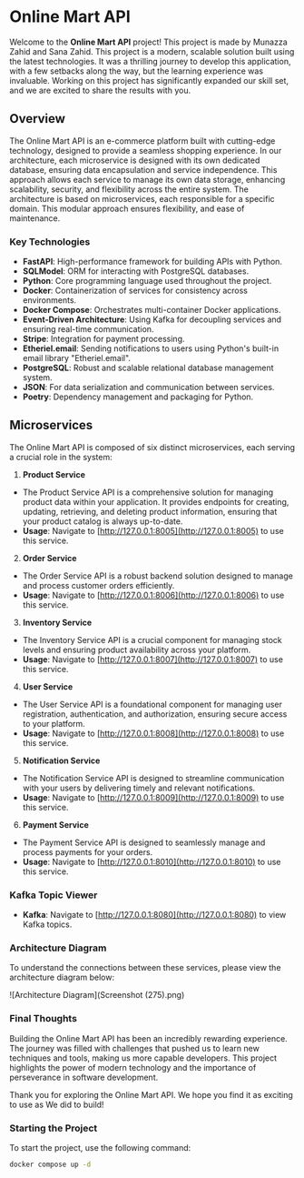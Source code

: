 # Online Mart API

Welcome to the **Online Mart API** project! This project is made by Munazza Zahid and Sana Zahid. This project is a modern, scalable solution built using the latest technologies. It was a thrilling journey to develop this application, with a few setbacks along the way, but the learning experience was invaluable. Working on this project has significantly expanded our skill set, and we are excited to share the results with you.

## Overview

The Online Mart API is an e-commerce platform built with cutting-edge technology, designed to provide a seamless shopping experience. In our architecture, each microservice is designed with its own dedicated database, ensuring data encapsulation and service independence. This approach allows each service to manage its own data storage, enhancing scalability, security, and flexibility across the entire system. The architecture is based on microservices, each responsible for a specific domain. This modular approach ensures flexibility, and ease of maintenance.

### Key Technologies

- **FastAPI**: High-performance framework for building APIs with Python.
- **SQLModel**: ORM for interacting with PostgreSQL databases.
- **Python**: Core programming language used throughout the project.
- **Docker**: Containerization of services for consistency across environments.
- **Docker Compose**: Orchestrates multi-container Docker applications.
- **Event-Driven Architecture**: Using Kafka for decoupling services and ensuring real-time communication.
- **Stripe**: Integration for payment processing.
- **Etheriel.email**: Sending notifications to users using Python's built-in email library "Etheriel.email".
- **PostgreSQL**: Robust and scalable relational database management system.
- **JSON**: For data serialization and communication between services.
- **Poetry**: Dependency management and packaging for Python.

## Microservices

The Online Mart API is composed of six distinct microservices, each serving a crucial role in the system:

1. **Product Service**
 - The Product Service API is a comprehensive solution for managing product data within your application. It provides endpoints for creating, updating, retrieving, and deleting product information, ensuring that your product catalog is always up-to-date.
 - **Usage**: Navigate to [http://127.0.0.1:8005](http://127.0.0.1:8005) to use this service.

2. **Order Service**
 - The Order Service API is a robust backend solution designed to manage and process customer orders efficiently.
 - **Usage**: Navigate to [http://127.0.0.1:8006](http://127.0.0.1:8006) to use this service.

3. **Inventory Service**
 - The Inventory Service API is a crucial component for managing stock levels and ensuring product availability across your platform.
 - **Usage**: Navigate to [http://127.0.0.1:8007](http://127.0.0.1:8007) to use this service.

4. **User Service**
 - The User Service API is a foundational component for managing user registration, authentication, and authorization, ensuring secure access to your platform.
 - **Usage**: Navigate to [http://127.0.0.1:8008](http://127.0.0.1:8008) to use this service.

5. **Notification Service**
 - The Notification Service API is designed to streamline communication with your users by delivering timely and relevant notifications.
 - **Usage**: Navigate to [http://127.0.0.1:8009](http://127.0.0.1:8009) to use this service.

6. **Payment Service**
 - The Payment Service API is designed to seamlessly manage and process payments for your orders.
 - **Usage**: Navigate to [http://127.0.0.1:8010](http://127.0.0.1:8010) to use this service.

### Kafka Topic Viewer

- **Kafka**: Navigate to [http://127.0.0.1:8080](http://127.0.0.1:8080) to view Kafka topics.

### Architecture Diagram

To understand the connections between these services, please view the architecture diagram below:

![Architecture Diagram](Screenshot (275).png)


### Final Thoughts

Building the Online Mart API has been an incredibly rewarding experience. The journey was filled with challenges that pushed us to learn new techniques and tools, making us more capable developers. This project highlights the power of modern technology and the importance of perseverance in software development.

Thank you for exploring the Online Mart API. We hope you find it as exciting to use as We did to build!

### Starting the Project

To start the project, use the following command:

```bash
docker compose up -d
